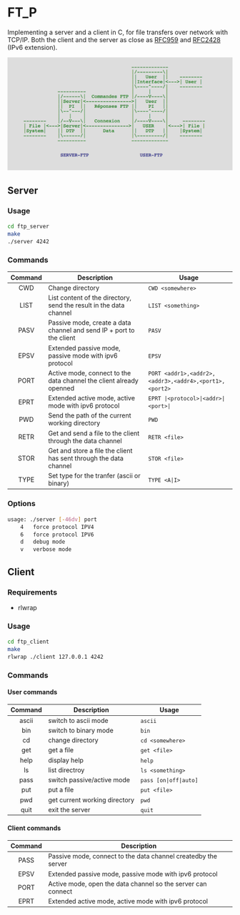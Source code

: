 # FT_P
Implementing a server and a client in C, for file transfers over network with TCP/IP.
Both the client and the server as close as [RFC959](https://tools.ietf.org/html/rfc959) and [RFC2428](https://tools.ietf.org/html/rfc2428) (IPv6 extension).

![FTP schema](misc/ftp.png)

## Server

### Usage
```bash
cd ftp_server
make
./server 4242
```

### Commands
**Command** | **Description** | **Usage**
:---: | --- | ---
CWD | Change directory | `CWD <somewhere>`
LIST | List content of the directory, send the result in the data channel | `LIST <something>`
PASV | Passive mode, create a data channel and send IP + port to the client | `PASV`
EPSV | Extended passive mode, passive mode with ipv6 protocol | `EPSV`
PORT | Active mode, connect to the data channel the client already openned | `PORT <addr1>,<addr2>,<addr3>,<addr4>,<port1>,<port2>`
EPRT | Extended active mode, active mode with ipv6 protocol | `EPRT \|<protocol>\|<addr>\|<port>\|`
PWD | Send the path of the current working directory | `PWD`
RETR | Get and send a file to the client through the data channel | `RETR <file>`
STOR | Get and store a file the client has sent through the data channel | `STOR <file>`
TYPE | Set type for the tranfer (ascii or binary) | `TYPE <A\|I>`

### Options
```bash
usage: ./server [-46dv] port
	4	force protocol IPV4
	6	force protocol IPV6
	d	debug mode
	v	verbose mode
```

## Client

### Requirements
- rlwrap

### Usage
```bash
cd ftp_client
make
rlwrap ./client 127.0.0.1 4242
```

### Commands
#### User commands
**Command** | **Description** | **Usage**
:---: | --- | ---
ascii | switch to ascii mode | `ascii`
bin | switch to binary mode | `bin`
cd | change directory | `cd <somewhere>`
get | get a file | `get <file>`
help | display help | `help`
ls | list directroy | `ls <something>`
pass | switch passive/active mode | `pass [on\|off\|auto]`
put | put a file | `put <file>`
pwd | get current working directory | `pwd`
quit | exit the server | `quit`

#### Client commands
**Command** | **Description**
:---: | ---
PASS | Passive mode, connect to the data channel createdby the server
EPSV | Extended passive mode, passive mode with ipv6 protocol
PORT | Active mode, open the data channel so the server can connect
EPRT | Extended active mode, active mode with ipv6 protocol
